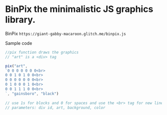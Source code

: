 # BinPix the minimalistic JS graphics library.


BinPix `https://giant-gabby-macaroon.glitch.me/binpix.js`

Sample code 
```js
//pix function draws the graphics
// "art" is a <div> tag

pix("art",
`0 0 0 0 0 0 0<br>
0 0 1 0 1 0 0<br>
0 0 0 0 0 0 0<br>
0 1 0 0 0 1 0<br>
0 0 1 1 1 0 0<br>
`, "gainsboro", "black")
            
// use 1s for blocks and 0 for spaces and use the <br> tag for new lines     
// parameters: div id, art, background, color  
```
